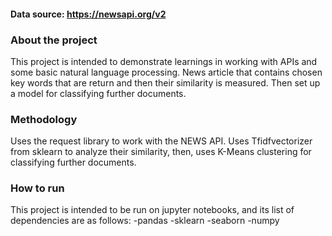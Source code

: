 #### Data source: https://newsapi.org/v2
### About the project
  This project is intended to demonstrate learnings in working with APIs and some basic natural language processing. News article
  that contains chosen key words that are return and then their similarity is measured. Then set up a model for classifying further documents. 
### Methodology 
  Uses the request library to work with the NEWS API. Uses Tfidfvectorizer from sklearn to analyze their similarity, then, uses K-Means clustering for classifying
  further documents.
### How to run
  This project is intended to be run on jupyter notebooks, and its list of dependencies are as follows:
  -pandas
  -sklearn 
  -seaborn 
  -numpy
